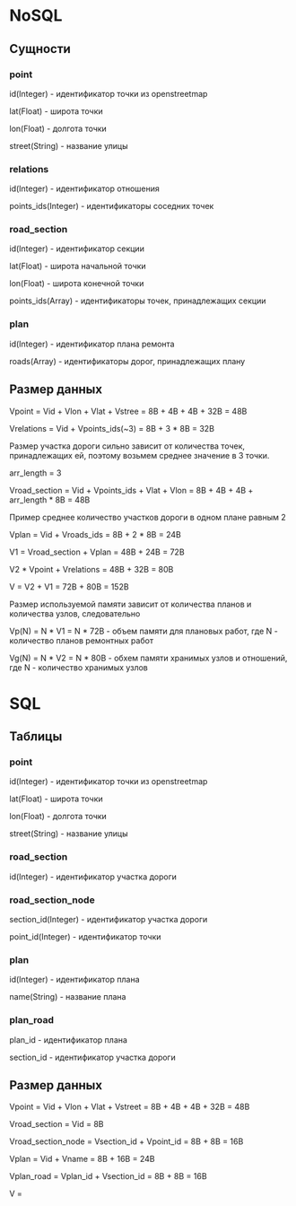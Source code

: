 # NoSQL

## Сущности
### point 
id(Integer) - идентификатор точки из openstreetmap

lat(Float) - широта точки

lon(Float) - долгота точки

street(String) - название улицы

### relations
id(Integer) - идентификатор отношения

points_ids(Integer) - идентификаторы соседних точек

### road_section
id(Integer) - идентификатор секции

lat(Float) - широта начальной точки

lon(Float) - широта конечной точки

points_ids(Array) - идентификаторы точек, принадлежащих секции

### plan
id(Integer) - идентификатор плана ремонта

roads(Array) - идентификаторы дорог, принадлежащих плану

## Размер данных
Vpoint = Vid + Vlon + Vlat + Vstree = 8B + 4B + 4B + 32B = 48B

Vrelations = Vid + Vpoints_ids(~3) = 8B + 3 * 8B = 32B

Размер участка дороги сильно зависит от количества точек, принадлежащих ей, поэтому возьмем среднее значение в 3 точки.

arr_length = 3

Vroad_section = Vid + Vpoints_ids + Vlat + Vlon = 8B + 4B + 4B + arr_length * 8B = 48B

Пример среднее количество участков дороги в одном плане равным 2

Vplan = Vid + Vroads_ids = 8B + 2 * 8B = 24B

V1 = Vroad_section + Vplan = 48B + 24B = 72B

V2 * Vpoint + Vrelations = 48B + 32B = 80B

V = V2 + V1 = 72B + 80B = 152B

Размер используемой памяти зависит от количества планов и количества узлов, слeдовательно

Vp(N) = N * V1 = N * 72B - объем памяти для плановых работ, где N - количество планов ремонтных работ

Vg(N) = N * V2 = N * 80B - обхем памяти хранимых узлов и отношений, где N - количество хранимых узлов


# SQL

## Таблицы

### point
id(Integer) - идентификатор точки из openstreetmap

lat(Float) - широта точки

lon(Float) - долгота точки

street(String) - название улицы

### road_section
id(Integer) - идентификатор участка дороги

### road_section_node
section_id(Integer) - идентификатор участка дороги

point_id(Integer) - идентификатор точки

### plan
id(Integer) - идентификатор плана

name(String) - название плана

### plan_road
plan_id - идентификатор плана

section_id - идентификатор участка дороги

## Размер данных

Vpoint = Vid + Vlon + Vlat + Vstreet = 8B + 4B + 4B + 32B = 48B

Vroad_section = Vid = 8B

Vroad_section_node = Vsection_id + Vpoint_id = 8B + 8B = 16B

Vplan = Vid + Vname = 8B + 16B = 24B

Vplan_road = Vplan_id + Vsection_id = 8B + 8B = 16B

V = 
